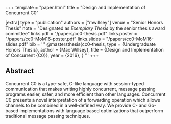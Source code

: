 +++
template = "paper.html"
title = "Design and Implementation of Concurrent C0"

[extra]
type = "publication"
authors = ["mwillsey"]
venue = "Senior Honors Thesis"
note = "Designated as _Exemplary Thesis_ by the senior thesis award committee"
links.pdf = "/papers/cc0-thesis.pdf"
links.poster = "/papers/cc0-MoM16-poster.pdf"
links.slides = "/papers/cc0-MoM16-slides.pdf"
bib = '''
@mastersthesis{cc0-thesis,
  type   = {Undergraduate Honors Thesis},
  author = {Max Willsey},
  title  = {Design and Implementation of Concurrent {C0}},
  year   = {2016},
}
'''
+++

## Abstract

Concurrent C0 is a type-safe, C-like language with session-typed
communication that makes writing highly concurrent, message passing
programs easier, safer, and more efficient than other
languages. Concurrent C0 presents a novel interpretation of a
forwarding operation which allows channels to be combined in a
well-defined way. We provide C- and Go-based implementations with
language based optimizations that outperform traditional message
passing techniques.

